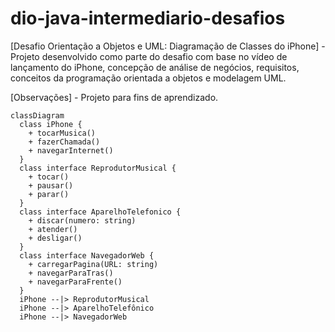 ﻿# dio-java-intermediario-desafios
 
[Desafio Orientação a Objetos e UML: Diagramação de Classes do iPhone] - Projeto desenvolvido como parte do desafio com base no vídeo de lançamento do iPhone, concepção de análise de negócios, requisitos, conceitos da programação orientada a objetos e modelagem UML.

[Observações] - Projeto para fins de aprendizado.

```mermaid
classDiagram
  class iPhone {
    + tocarMusica()
    + fazerChamada()
    + navegarInternet()
  }
  class interface ReprodutorMusical {
    + tocar()
    + pausar()
    + parar()
  }
  class interface AparelhoTelefonico {
    + discar(numero: string)
    + atender()
    + desligar()
  }
  class interface NavegadorWeb {
    + carregarPagina(URL: string)
    + navegarParaTras()
    + navegarParaFrente()
  }
  iPhone --|> ReprodutorMusical
  iPhone --|> AparelhoTelefônico
  iPhone --|> NavegadorWeb
```
